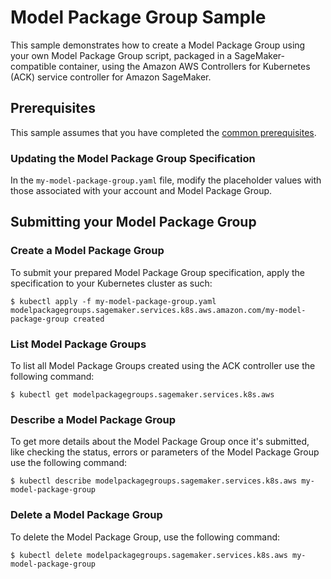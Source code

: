 # Model Package Group Sample

This sample demonstrates how to create a Model Package Group using your own Model Package Group script, packaged in a SageMaker-compatible container, using the Amazon AWS Controllers for Kubernetes (ACK) service controller for Amazon SageMaker.   

## Prerequisites

This sample assumes that you have completed the [common prerequisites](/samples/README.md).

### Updating the Model Package Group Specification

In the `my-model-package-group.yaml` file, modify the placeholder values with those associated with your account and Model Package Group. 

## Submitting your Model Package Group

### Create a Model Package Group
To submit your prepared Model Package Group specification, apply the specification to your Kubernetes cluster as such:
```
$ kubectl apply -f my-model-package-group.yaml
modelpackagegroups.sagemaker.services.k8s.aws.amazon.com/my-model-package-group created
```

### List Model Package Groups
To list all Model Package Groups created using the ACK controller use the following command:
```
$ kubectl get modelpackagegroups.sagemaker.services.k8s.aws
```

### Describe a Model Package Group
To get more details about the Model Package Group once it's submitted, like checking the status, errors or parameters of the Model Package Group use the following command:
```
$ kubectl describe modelpackagegroups.sagemaker.services.k8s.aws my-model-package-group
```

### Delete a Model Package Group
To delete the Model Package Group, use the following command:
```
$ kubectl delete modelpackagegroups.sagemaker.services.k8s.aws my-model-package-group
```